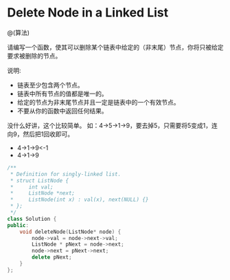 # Delete Node in a Linked List
@(算法)

请编写一个函数，使其可以删除某个链表中给定的（非末尾）节点，你将只被给定要求被删除的节点。

说明:
+ 链表至少包含两个节点。
+ 链表中所有节点的值都是唯一的。
+ 给定的节点为非末尾节点并且一定是链表中的一个有效节点。
+ 不要从你的函数中返回任何结果。

没什么好讲，这个比较简单。
如：4->5->1->9，要去掉5，只需要将5变成1，连向9，然后把1回收即可。

+ 4->1->9<-1
+ 4->1->9

```cpp
/**
 * Definition for singly-linked list.
 * struct ListNode {
 *     int val;
 *     ListNode *next;
 *     ListNode(int x) : val(x), next(NULL) {}
 * };
 */
class Solution {
public:
    void deleteNode(ListNode* node) {
        node->val = node->next->val;
        ListNode * pNext = node->next;
        node->next = pNext->next;
        delete pNext;
    }
};
```
